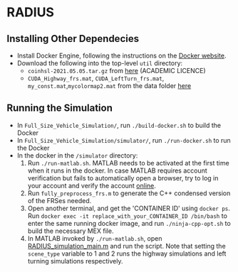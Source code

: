 # RADIUS

## Installing Other Dependecies
* Install Docker Engine, following the instructions on the [Docker website](https://docs.docker.com/desktop/install/linux-install/).
* Download the following into the top-level `util` directory:
  * `coinhsl-2021.05.05.tar.gz` from [here](https://www.hsl.rl.ac.uk/ipopt/) (ACADEMIC LICENCE)
  * `CUDA_Highway_frs.mat`, `CUDA_LeftTurn_frs.mat`, `my_const.mat`,`mycolormap2.mat` from the data folder [here](https://drive.google.com/drive/folders/1ibX50vBhmrv0MuBMZBl0nQztU6D2rbf3?usp=share_link)

## Running the Simulation
* In `Full_Size_Vehicle_Simulation/`, run `./build-docker.sh` to build the Docker
* In `Full_Size_Vehicle_Simulation/simulator/`, run `./run-docker.sh` to run the Docker
* In the docker in the `/simulator` directory:
  1. Run `./run-matlab.sh`. MATLAB needs to be activated at the first time when it runs in the docker. In case MATLAB requires account verification but fails to automatically open a browser, try to log in your account and verify the account [online](https://matlab.mathworks.com/).
  2. Run `fully_preprocess_frs.m` to generate the C++ condensed version of the FRSes needed.
  3. Open another terminal, and get the 'CONTAINER ID' using `docker ps`. Run `docker exec -it replace_with_your_CONTAINER_ID /bin/bash` to enter the same running docker image, and run `./ninja-cpp-opt.sh` to build the necessary MEX file.
  4. In MATLAB invoked by `./run-matlab.sh`, open [RADIUS_simulation_main.m](https://github.com/roahmlab/RADIUS/blob/main/Full_Size_Vehicle_Simulation/simulator/online/RADIUS_simulation_main.m) and run the script. Note that setting the ```scene_type``` variable to 1 and 2 runs the highway simulations and left turning simulations respectively.
